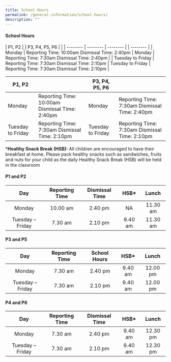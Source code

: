 ```yaml
---
title: School Hours
permalink: /general-information/school-hours/
description: ""
---
```

#### School Hours



| P1, P2 |  | P3, P4, P5, P6 |  |
| -------- | -------- | -------- | | -------- |
| Monday    | Reporting Time: 10:00am Dismissal Time: 2:40pm     | Monday    | Reporting Time: 7:30am Dismissal Time: 2:40pm     |
| Tuesday to Friday    | Reporting Time: 7:30am Dismissal Time: 2:10pm     | Tuesday to Friday   | Reporting Time: 7:30am Dismissal Time: 2:10pm     |



|P1, P2  | | P3, P4, P5, P6    ||
|-------------------|------------------------------------------------|-------------------|-----------------------------------------------|
| Monday | Reporting Time: 10:00am Dismissal Time: 2:40pm | Monday | Reporting Time: 7:30am Dismissal Time: 2:40pm |
| Tuesday to Friday | Reporting Time: 7:30am     Dismissal Time: 2:10pm  | Tuesday to Friday | Reporting Time: 7:30am Dismissal Time: 2:10pm |


***Healthy Snack Break (HSB):** All children are encouraged to have their breakfast at home. Please pack healthy snacks such as sandwiches, fruits and nuts for your child as the daily Healthy Snack Break (HSB) will be held in the classroom

#### P1 and P2

|        Day       | Reporting Time | Dismissal Time |   HSB*  |   Lunch  |
|:----------------:|:--------------:|:--------------:|:-------:|:--------:|
|      Monday      |    10.00 am    |     2.40 pm    |    NA   | 11.30 am |
| Tuesday – Friday |     7.30 am    |     2.10 pm    | 9.40 am | 11.30 am |

#### P3 and P5

|        Day       | Reporting Time | School Hours |   HSB*  |   Lunch  |
|:----------------:|:--------------:|:------------:|:-------:|:--------:|
|      Monday      |    7.30 am     |    2.40 pm   | 9.40 am | 12.00 pm |
| Tuesday – Friday |     7.30 am    |    2.10 pm   | 9.40 am | 12.00 pm |

#### P4 and P6

|        Day       | Reporting Time | Dismissal Time |   HSB*  |   Lunch  |
|:----------------:|:--------------:|:--------------:|:-------:|:--------:|
|      Monday      |     7.30 am    |     2.40 pm    | 9.40 am | 12.30 pm |
| Tuesday – Friday |     7.30 am    |     2.10 pm    | 9.40 am | 12.30 pm |